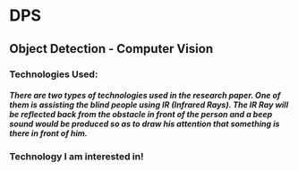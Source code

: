 # DPS

## Object Detection - Computer Vision

### Technologies Used:

##### There are two types of technologies used in the research paper. One of them is assisting the blind people using IR (Infrared Rays). The IR Ray will be reflected back from the obstacle in front of the person and a beep sound would be produced so as to draw his attention that something is there in front of him.


### Technology I am interested in!

##### 

